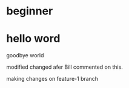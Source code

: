 # beginner
<h1> hello word </h1>
<p>goodbye world</p>
modified
changed afer Bill commented on this.


making changes on feature-1 branch